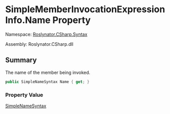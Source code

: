 # SimpleMemberInvocationExpressionInfo\.Name Property

Namespace: [Roslynator.CSharp.Syntax](../../README.md)

Assembly: Roslynator\.CSharp\.dll

## Summary

The name of the member being invoked\.

```csharp
public SimpleNameSyntax Name { get; }
```

### Property Value

[SimpleNameSyntax](https://docs.microsoft.com/en-us/dotnet/api/microsoft.codeanalysis.csharp.syntax.simplenamesyntax)


